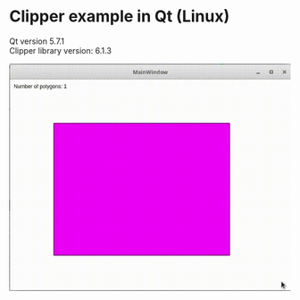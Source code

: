 # Clipper example in Qt (Linux)
Qt version 5.7.1  
Clipper library version: 6.1.3  
  
![](example.gif)  
  
